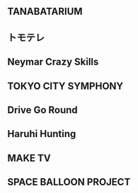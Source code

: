 
## TANABATARIUM

## トモテレ

## Neymar Crazy Skills

## TOKYO CITY SYMPHONY

## Drive Go Round

## Haruhi Hunting

## MAKE TV

## SPACE BALLOON PROJECT
